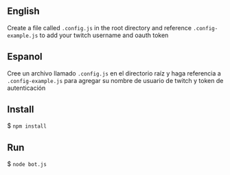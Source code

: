 ## English
Create a file called `.config.js` in the root directory and reference `.config-example.js` to add your twitch username and oauth token
## Espanol
Cree un archivo llamado `.config.js` en el directorio raíz y haga referencia a `.config-example.js` para agregar su nombre de usuario de twitch y token de autenticación

## Install
$ `npm install`

## Run
$ `node bot.js`
